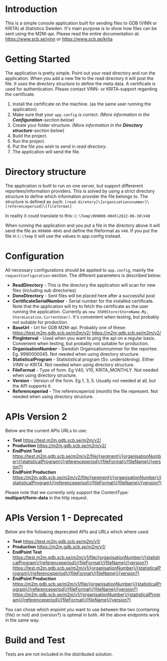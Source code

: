 # Introduction 
This is a simple console application built for sending files to GDB (VINN or KRITA) at Statistics Sweden. It's main purpose is to show how files can be sent using the M2M-api.
Please read the entire documentation at:
https://www.scb.se/vinn
or
https://www.scb.se/krita

# Getting Started
The application is pretty simple. Point out your read directory and run the application. When you add a new file to the read directory it will post the file. It uses the directory structure to define the meta data. A certificate is used for authentication. Please contact VINN- or KRITA-support regarding the certificate.

1. Install the certificate on the machine. (as the same user running the application)
2. Make sure that your `app.config` is correct. _(More information in the __Configuration__-section below)_
3. Create your folder structure. _(More information in the __Directory structure__-section below)_
4. Build the project.
5. Run the project.
6. Put the file you wish to send in _read directory_.
7. The application will send the file.

# Directory structure
The application is built to run on one server, but support differerent reportees/information providers. This is solved by using a strict directory structure to define which information provider the file belongs to. The structure is defined as such: `[read-diretory]\[organisationsnummer]\[referenceperiod]\[fileformat]`

In reality it could translate to this: `C:\Temp\999000-0045\2022-06-30\V40`

When running the application and you put a file in the directory above it will send the file as `999000-0045` and define the fileformat as `V40`. If you put the file in `C:\Temp` it will use the values in app.config instead.



# Configuration
All necessary configurations should be applied to `app.config`, mainly the `requestConfiguration`-section. The different parameters is described below:

* __ReadDirectory__ - This is the directory the application will scan for new files (including sub directories)
* __DoneDirectory__ - Sent files will be placed here after a successful post
* __CertificateSerialNumber__ - Serial number for the installed certificate. Note that the application will try to fetch the certificate as the user running the application. Currently as `new X509Store(StoreName.My, StoreLocation.CurrentUser)`. It's convenient when testing, but probably not suitable for production.
* __BaseUrl__ - Url for GDB M2M-api. Probably one of these:
 https://test.m2m.gdb.scb.se/m2m/v2/
https://m2m.gdb.scb.se/m2m/v2/
* __PingInterval__ - Used when you want to ping the api on a regular basis. Convenient when testing, but probably not suitable for production.
* __OrganisationNumber__ - Swedish Organisationnummer for the reportee. Eg. 9990000045. Not needed when using directory structure.
* __StatisticalProgram__ - Statististical program (Sv. undersökning). Either _VINN_ or _KRITA_. Not needed when using directory structure.
* __FileFormat__ - Type of form. Eg V40, V10, KRITA_MONTHLY. Not needed when using directory structure.
* __Version__ - Version of the form. Eg 1, 3, 5. Usually not needed at all, but the API supports it.
* __Referenceperiod__ - The referenceperiod (month) the file represent. Not needed when using directory structure.

# APIs Version 2
Below are the current APIs URLs to use:

* __Test__ https://test.m2m.gdb.scb.se/m2m/v2/
* __Production__ https://m2m.gdb.scb.se/m2m/v2/
* __EndPoint Test__ https://test.m2m.gdb.scb.se/m2m/v2/file/{segment}/{organisationNumber}/{statisticalProgram}/{referenceperiod}/{fileFormat}/{fileName}/{version?}
* __EndPoint Production__ https://m2m.gdb.scb.se/m2m/v2/file/{segment}/{organisationNumber}/{statisticalProgram}/{referenceperiod}/{fileFormat}/{fileName}/{version?}

Please note that we currently only support the ContentType: __multipart/form-data__ in the http request.

# APIs Version 1 - Deprecated
Below are the following deprecated APIs and URLs which where used:

* __Test__ https://test.m2m.gdb.scb.se/m2m/v1/
* __Production__ https://m2m.gdb.scb.se/m2m/v1/
* __EndPoint Test__ https://test.m2m.gdb.scb.se/m2m/v1/file/{organisationNumber}/{statisticalProgram}/{referenceperiod}/{fileFormat}/{fileName}/{version?}
					https://test.m2m.gdb.scb.se/m2m/v1/{organisationNumber}/{statisticalProgram}/{referenceperiod}/{fileFormat}/{fileName}/{version?} 
* __EndPoint Production__ https://m2m.gdb.scb.se/m2m/v1/file/{organisationNumber}/{statisticalProgram}/{referenceperiod}/{fileFormat}/{fileName}/{version?} 
						https://m2m.gdb.scb.se/m2m/v1/{organisationNumber}/{statisticalProgram}/{referenceperiod}/{fileFormat}/{fileName}/{version?} 

You can chose which enpoint you want to use between the two (containing {file} or not) and {version?} is optimal in both. All the above endpoints work in the same way. 

# Build and Test
Tests are are not included in the distributed solution.
